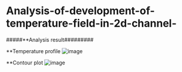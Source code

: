 # Analysis-of-development-of-temperature-field-in-2d-channel-
#####**Analysis result#########


**Temperature profile
![image](https://user-images.githubusercontent.com/61977952/167486073-83973d25-0ecb-4361-8ea0-6b34a6ed92b1.png)

**Contour plot
![image](https://user-images.githubusercontent.com/61977952/167486213-b21ccf7e-4a9a-4afc-9368-a2695c300300.png)
